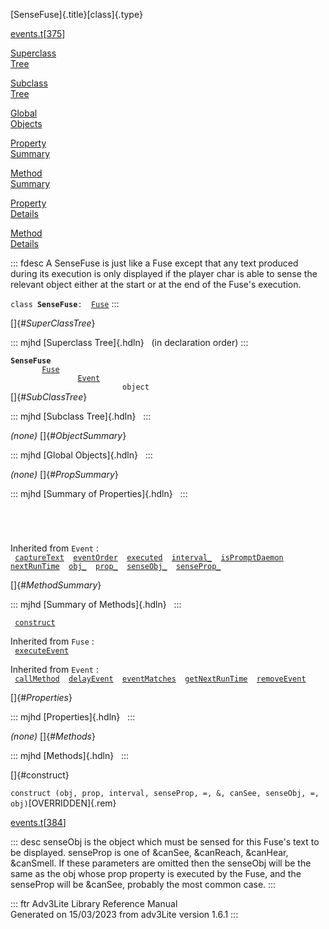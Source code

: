 [SenseFuse]{.title}[class]{.type}

[events.t](../file/events.t.html)\[[375](../source/events.t.html#375)\]

[Superclass\
Tree](#_SuperClassTree_)

[Subclass\
Tree](#_SubClassTree_)

[Global\
Objects](#_ObjectSummary_)

[Property\
Summary](#_PropSummary_)

[Method\
Summary](#_MethodSummary_)

[Property\
Details](#_Properties_)

[Method\
Details](#_Methods_)

::: fdesc
A SenseFuse is just like a Fuse except that any text produced during its
execution is only displayed if the player char is able to sense the
relevant object either at the start or at the end of the Fuse\'s
execution.

`class `**`SenseFuse`**` :   `[`Fuse`](../object/Fuse.html)
:::

[]{#_SuperClassTree_}

::: mjhd
[Superclass Tree]{.hdln}   (in declaration order)
:::

**`SenseFuse`**\
`         `[`Fuse`](../object/Fuse.html)\
`                 `[`Event`](../object/Event.html)\
`                         object`\
[]{#_SubClassTree_}

::: mjhd
[Subclass Tree]{.hdln}  
:::

*(none)* []{#_ObjectSummary_}

::: mjhd
[Global Objects]{.hdln}  
:::

*(none)* []{#_PropSummary_}

::: mjhd
[Summary of Properties]{.hdln}  
:::

` `

` `

Inherited from `Event` :\
` `[`captureText`](../object/Event.html#captureText)`  `[`eventOrder`](../object/Event.html#eventOrder)`  `[`executed`](../object/Event.html#executed)`  `[`interval_`](../object/Event.html#interval_)`  `[`isPromptDaemon`](../object/Event.html#isPromptDaemon)`  `[`nextRunTime`](../object/Event.html#nextRunTime)`  `[`obj_`](../object/Event.html#obj_)`  `[`prop_`](../object/Event.html#prop_)`  `[`senseObj_`](../object/Event.html#senseObj_)`  `[`senseProp_`](../object/Event.html#senseProp_)`  `

[]{#_MethodSummary_}

::: mjhd
[Summary of Methods]{.hdln}  
:::

` `[`construct`](#construct)`  `

Inherited from `Fuse` :\
` `[`executeEvent`](../object/Fuse.html#executeEvent)`  `

Inherited from `Event` :\
` `[`callMethod`](../object/Event.html#callMethod)`  `[`delayEvent`](../object/Event.html#delayEvent)`  `[`eventMatches`](../object/Event.html#eventMatches)`  `[`getNextRunTime`](../object/Event.html#getNextRunTime)`  `[`removeEvent`](../object/Event.html#removeEvent)`  `

[]{#_Properties_}

::: mjhd
[Properties]{.hdln}  
:::

*(none)* []{#_Methods_}

::: mjhd
[Methods]{.hdln}  
:::

[]{#construct}

`construct (obj, prop, interval, senseProp, =, &, canSee, senseObj, =, obj)`[OVERRIDDEN]{.rem}

[events.t](../file/events.t.html)\[[384](../source/events.t.html#384)\]

::: desc
senseObj is the object which must be sensed for this Fuse\'s text to be
displayed. senseProp is one of &canSee, &canReach, &canHear, &canSmell.
If these parameters are omitted then the senseObj will be the same as
the obj whose prop property is executed by the Fuse, and the senseProp
will be &canSee, probably the most common case.
:::

::: ftr
Adv3Lite Library Reference Manual\
Generated on 15/03/2023 from adv3Lite version 1.6.1
:::
